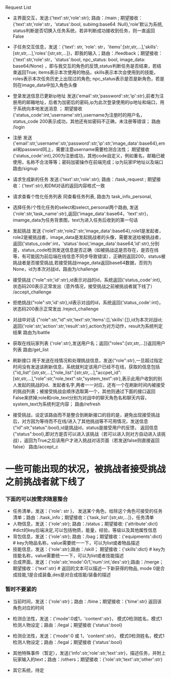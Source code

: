 Request List

- 主界面交互，发送:{'text':str,'role':str}; 路由：/main ; 期望接收：{'text':str,'role':str，'status':bool, subimg:base64 :Null},'role'默认为系统, status判断是否切换入任务系统，若非判断成功接收到任务，则一直返回False
- 子任务交互信息，发送：{'text': str, 'role': str，'items':[str,str,...],'skills':[str,str,...],'roles':[str,str,...]}，即我的输入；路由：/feedback；期望接收：{'text':str,'role':str，'status':bool, npc_status: bool, image_data: base64/None} ，即与我交互的角色的反馈,status判断任务是否结束，若结束返回True; items表示本次使用的物品，skills表示本次会使用到的技能，roles表示本次任务历史上出现过的角色; npc_status表示是否是新角色，若是则在image_data中加入角色头像

- 登录发送信息已更新ip地址 发送{'email':str,'password':str,'ip':str},前者为注册用的邮箱地址，后者为加密后的密码,ip为此次登录使用的ip地址和端口，用于系统向本地发送消息 ； 期望接收{'status_code':int,'username':str},username为注册时的用户名，status_code 200表示成功，其他还有如密码不正确，未注册等错误； 路由 /login

- 注册 发送{'email':str,'username':str,'password':str,'ip':str,'image_data':base64},email和password同上，需要注意username需要检测合法性； 期望接收 {'status_code':int},200为注册成功，其他code自定义，例如重名，邮箱已被使用，名称不合法等等；密码加密操作在前端完成；ip为玩家IP地址以及端口 路由/signup

- 请求生成新的任务 发送:{'text':str,'role':str}; 路由：/task_request ; 期望接收：{'text':str},和DM对话的返回内容格式一致
- 请求查看个性化任务列表 同查看任务列表, 路由为 task_info_personal,
- 选择任务/个性化任务的select和select_personal两个路由, 发送{'role':str,'task_name':str},返回{'image_data':base64，'text':str}，imamge_data为任务背景图，text为进入任务后收到的第一句话

- 发起挑战 发送 {'role1':str,'role2':str,'image_data':base64},role1是发起者，role2是被挑战者，image_data是发起挑战者的头像，需要发送给被挑战者，返回{'status_code':int，'status':bool,'image_data':base64,'id':str},分别是，status_code检测发送信息是否正确（如被挑战这是否存在，是否在线等，有可能因为前后端在线信息不同步导致错误），正确则返回200，status被挑战者是否接受挑战,若接受挑战image_data返回base64数据，否则为None，id为本次对战id，路由为/challenge
- 接受挑战 {"role":str,'id':str},id表示对战的id，系统返回{'status_code':int},状态码200表示正常发出（意外情况，接受挑战之前被挑战者就下线了） /accept_challenge
- 拒绝挑战{"role":str,'id':str},id表示对战的id，系统返回{'status_code':int}，状态码200表示正常发出 /reject_challenge
<!-- - 玩家客户端接收信息路由/challenge_info，其中ip信息随登录信息一起发送，可能会随每次登陆而不同，因此服务器需要在玩家登陆后更新这一信息, 期待服务器发送格式{'id':str,'role':str，'image_data':str},其中id为服务器生成的本次挑战的id，与返回给挑战发起者的一样，role为挑战发起者,image_data为挑战发起者的头像。返回服务器格式{'status':bool,'id':str,'image_data':base64},status为是否接受此次挑战，id为本次挑战的ip，image_data为被挑战者的头像 -->
- 对战中对话 {"role":str,"id":str,'text':str,'items':[],'skills':[]},id为本次对战id; 返回{'role':str,'action':str,'result':str},action为对方动作，result为系统判定结果 路由为/battle
- 获取在线玩家列表 {'role':str},发送用户名；返回{"roles":[str,str,...]}返回用户列表 路由/get_list

- 刷新接口 用于发送在线情况和处理挑战信息，发送{"role":str},一旦超过指定时间没有发送该刷新信息，系统就判定该用户已经不在线，获取的信息包括{"id_list":[str,str,...],"role_list":[str,str,...],"accpet_id":[str,str,...],"role":str,"role_text":str,"system_text":str},表示此用户收到的别人发起的挑战的id、发起者名字,两者一一对应，还有一个在刷新时间内被接受的挑战列表；被接受挑战会顺序选取第一个，其他则通过下面的接口返回False来挤掉;role和role_text分别为对战中的聊天角色名和聊天内容，system_text为系统判定内容； 路由/refresh
- 接受挑战，设定该路由而不是整合到刷新接口的目的是，避免出现接受挑战后，对方因为等待而不在线/进入了其他挑战等不可用情况，发送信息{"id":str,"status":bool},id是挑战id，status是接受用户的反馈， 返回信息{"status":bool},即对方是否可以进入该挑战（若可以进入则对方自动进入该挑战），返回为True之后该用户才进入挑战对话页面（若发送false则直接返回false） 路由/accept_c

# 一些可能出现的状况，被挑战者接受挑战之前挑战者就下线了

### 下面的可以按需求随意整合
- 任务清单，发送：{'role': str }， 发送某个角色，给除这个角色可接受的任务清单；路由：/task_info；期望接收：{'task_list':[str,str,...]}，任务清单
- 人物信息，发送：{'role':str}; 路由：/status；期望接收: {'attribute':dict} #dict的key后端决定,可以包括物质，能量，经验，等级以及其他属性信息
- 背包信息，发送：{'role':str}; 路由：/bag；期望接收：{'equipments':dict} # key为物品名称，value需要统一一下，可以为list或者物品描述
- 技能信息，发送：{'role':str};路由：/skill； 期望接收：{'skills':dict} # key为技能名称，value需要统一一下，可以为list或者技能描述
- 合成界面，发送：{'role':str,'mode':0/1,'num':int,'des':str};路由：/merge； 期望接收：{'text':str} # 返回的文本可以描述一下新获得的物品, mode 0是合成技能,1是合成装备,des是对合成技能/装备的描述
<!-- -  -->
<!-- - 接受某任务，发送：{'text':str, 'role':str}；路由：/accept；期望接收：{'status':bool,''} -->
### 暂时不要紧的
- 当前时间，发送：{'role':str}；路由：/time；期望接收：{'time':str} 返回该角色对应的时间

- 检测合法性，发送：{'mode':0或1，'content':str}， 模式0检测姓名，模式1检测人物设定；路由：/legal；期望接收 {'status':bool}
<!-- - 可以改为init接口 -->
- 检测合法性，发送：{'mode':0 或 1，'content':str}， 模式0检测姓名，模式1检测人物设定；路由：/legal；期望接收 {'status':bool}

- 其他特殊事件（暂定），发送{'info':str,'role':str,'text':str}，描述任务，并附上玩家输入的text；路由：/others；期望接收：{’role':str,'text':str,'other':str}
- 其它系统，待定